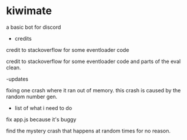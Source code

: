 # kiwimate
a basic bot for discord


- credits

credit to stackoverflow for some eventloader code

credit to stackoverflow for some eventloader code and parts of the eval clean.


-updates

fixing one crash where it ran out of memory. this crash is caused by the random number gen. 



- list of what i need to do

fix app.js because it's buggy

find the mystery crash that happens at random times for no reason.


